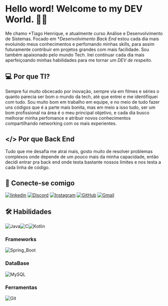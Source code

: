 # Hello word! Welcome to my DEV World. 👨‍💻

Me chamo *Tiago Henrique, e atualmente curso Análise e Desenvolvimento de Sistemas. Focado em **Desenvolvimento Back End* estou cada dia mais evoluindo meus conhecimentos e perfomando minhas skills, para assim futuramente contribuir em projetos grandes com mais facilidade.
Sou também apaixonado pelo mundo Tech. Irei continuar cada dia mais aperfeiçoando minhas habilidades para me tornar um *DEV de respeito*.

## 💻 Por que TI?
Sempre fui muito obcecado por inovação, sempre via em filmes e séries o quanto parecia ser bom o mundo da tech, até que entrei e me identifiquei com tudo.
Sou muito bom em trabalho em equipe, e no meio de tudo fazer uns códigos que é a parte mais bonita, mas em meio a isso tudo, ser um bom profissional na área é o meu principal objetivo, e cada dia busco melhorar minha perfomance e atribuir novos conhecimentos compartilhando networking com os mais experientes.

## </> Por que Back End
 Tudo que me desafia me atrai mais, gosto muito de resolver problemas complexos onde depende de um pouco mais da minha capacidade, então decidi entrar pra back end onde testa bastante nossos limites e nos testa a cada linha de código.



## 🔗 Conecte-se comigo

[![linkedin](https://img.shields.io/badge/linkedin-0A66C2?style=for-the-badge&logo=linkedin&logoColor=white)](https://www.linkedin.com/in/tiago-henrique-65527a248/)
[![Discord](https://img.shields.io/badge/Discord-7289DA?style=for-the-badge&logo=discord&logoColor=white)](https://discord.com/channels/@me)
[![Instagram](https://img.shields.io/badge/-Instagram-%23E4405F?style=for-the-badge&logo=instagram&logoColor=white)](https://www.instagram.com/ln_tiago/?next=%2F)
[![GitHub](https://img.shields.io/badge/GitHub-100000?style=for-the-badge&logo=github&logoColor=white)](https://github.com/Tiago061) [![Gmail](https://img.shields.io/badge/Gmail-333333?style=for-the-badge&logo=gmail&logoColor=red)](https://mail.google.com/mail/u/0/#inbox)

## 🛠 Habilidades
 ![Java](https://img.shields.io/badge/java-%23ED8B00.svg?style=for-the-badge&logo=openjdk&logoColor=white)![C](https://img.shields.io/badge/C-00599C?style=for-the-badge&logo=c&logoColor=white)![Kotlin](https://img.shields.io/badge/Kotlin-0095D5?&style=for-the-badge&logo=kotlin&logoColor=white)
 

 ### Frameworks
 ![Spring_Boot](https://img.shields.io/badge/Spring_Boot-F2F4F9?style=for-the-badge&logo=spring-boot)
 
### DataBase
![MySQL](https://img.shields.io/badge/MySQL-00000F?style=for-the-badge&logo=mysql&logoColor=white)

### Ferramentas
![Git](https://img.shields.io/badge/GIT-E44C30?style=for-the-badge&logo=git&logoColor=white)